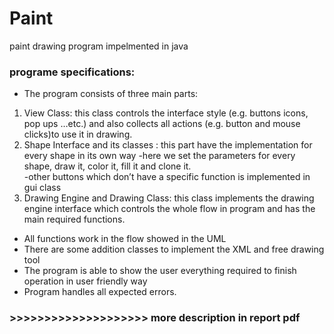 # Paint
paint drawing program impelmented in java
### programe specifications:
-	The program consists of three main parts:
1.	View Class: this class controls the interface style (e.g. buttons icons, pop ups …etc.) and also collects all actions (e.g. button and mouse clicks)to use it in drawing.
2.	Shape Interface and its classes : this part have the implementation for every shape in its own way 
-here we set the parameters for every shape, draw it, color it, fill it and clone it.  
-other buttons which don’t have a specific function is implemented in gui class
3.	Drawing Engine and Drawing Class: this class implements the drawing engine interface which controls the whole flow in program and has the main required functions.
-	All functions work in the flow showed in the UML
-	There are some addition classes to implement the XML and free drawing tool
-	The program is able to show the user everything required to finish operation in user friendly way
-	Program handles all expected errors.
### >>>>>>>>>>>>>>>>>>>> more description in report pdf
